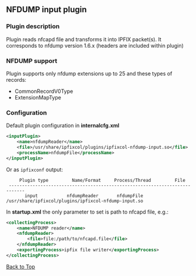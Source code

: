 ## <a name="top"></a> NFDUMP input plugin

### Plugin description
Plugin reads nfcapd file and transforms it into IPFIX packet(s). It corresponds to nfdump version 1.6.x (headers are included within plugin)

### NFDUMP support
Plugin supports only nfdump extensions up to 25 and these types of records:
* CommonRecordV0Type
* ExtensionMapType

### Configuration

Default plugin configuration in **internalcfg.xml**

```xml
<inputPlugin>
    <name>nfdumpReader</name>
    <file>/usr/share/ipfixcol/plugins/ipfixcol-nfdump-input.so</file>
    <processName>nfdumpFile</processName>
</inputPlugin>
```
Or as `ipfixconf` output:

```
     Plugin type         Name/Format     Process/Thread         File        
 ----------------------------------------------------------------------------
       input           nfdumpReader       nfdumpFile       /usr/share/ipfixcol/plugins/ipfixcol-nfdump-input.so
```

In **startup.xml** the only parameter to set is path to nfcapd file, e.g.:

```xml
<collectingProcess>
    <name>NFDUMP reader</name>
    <nfdumpReader>
        <file>file:/path/to/nfcapd.file</file>
    </nfdumpReader>
    <exportingProcess>ipfix file writer</exportingProcess>
</collectingProcess>
```

[Back to Top](#top)
